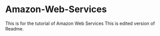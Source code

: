 # Amazon-Web-Services
This is for the tutorial of Amazon Web Services
This is edited version of Readme.
